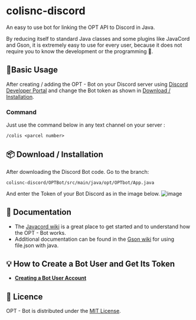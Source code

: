 # colisnc-discord

An easy to use bot for linking the OPT API to Discord in Java.

By reducing itself to standard Java classes and some plugins like JavaCord and Gson, it is extremely easy to use for every user, because it does not require you to know the development or the programming 👀.

## 🎉Basic Usage

After creating / adding the OPT - Bot on your Discord server using [Discord Developer Portal](https://discord.com/developers/applications)
and change the Bot token as shown in [Download / Installation](https://github.com/adriens/colisnc-discord/blob/main/README.md#-download--installation).

### Command

Just use the command below in any text channel on your server :
 
```
/colis <parcel number>
```
## 📦 Download / Installation

After downloading the Discord Bot code. Go to the branch: 
```
colisnc-discord/OPTBot/src/main/java/opt/OPTbot/App.java 
```
And enter the Token of your Bot Discord as in the image below.
![image](https://user-images.githubusercontent.com/68040496/116978353-53625500-ad0f-11eb-8b4d-7018253a404a.png)

## 📒 Documentation

* The [Javacord wiki](https://github.com/Javacord/Javacord#readme) is a great place to get started and to understand how the OPT - Bot works.
* Additional documentation can be found in the [Gson wiki](https://github.com/google/gson#readme) for using file.json with java.

## 💡 How to Create a Bot User and Get Its Token 

* **[Creating a Bot User Account](https://javacord.org/wiki/getting-started/creating-a-bot-account.html)**

## 📄 Licence

OPT - Bot is distributed under the [MIT License](./LICENSE).
